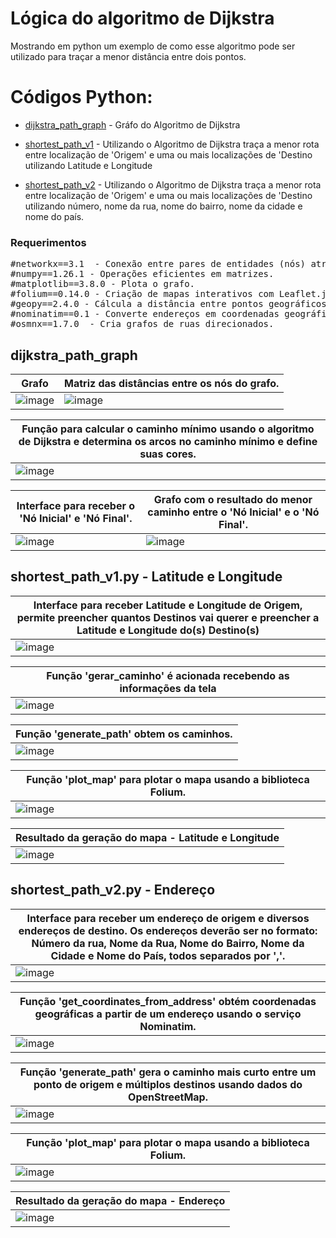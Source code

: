 # Lógica do algoritmo de Dijkstra

Mostrando em python um exemplo de como esse algoritmo pode ser utilizado para traçar a menor distância entre dois pontos.

# Códigos Python:
- [dijkstra_path_graph](https://github.com/BonathanRJ/TCC---Programa-de-Rotas/blob/main/project_python_v1/dijkstra_path_graph.py) - Gráfo do Algoritmo de Dijkstra

- [shortest_path_v1](https://github.com/BonathanRJ/TCC---Programa-de-Rotas/blob/main/project_python_v1/shortest_path_v1.py) - Utilizando o Algoritmo de Dijkstra traça a menor rota entre localização de 'Origem' e uma ou mais localizações de 'Destino utilizando Latitude e Longitude

- [shortest_path_v2](https://github.com/BonathanRJ/TCC---Programa-de-Rotas/blob/main/project_python_v1/shortest_path_v2.py) - Utilizando o Algoritmo de Dijkstra traça a menor rota entre localização de 'Origem' e uma ou mais localizações de 'Destino utilizando número, nome da rua, nome do bairro, nome da cidade e nome do país.


### Requerimentos

<pre>
#networkx==3.1  - Conexão entre pares de entidades (nós) através de arestas.
#numpy==1.26.1 - Operações eficientes em matrizes.
#matplotlib==3.8.0 - Plota o grafo.
#folium==0.14.0 - Criação de mapas interativos com Leaflet.js.
#geopy==2.4.0 - Cálcula a distância entre pontos geográficos.
#nominatim==0.1 - Converte endereços em coordenadas geográficas.
#osmnx==1.7.0  - Cria grafos de ruas direcionados.
</pre>   


## dijkstra_path_graph

| Grafo                                                                                                                | Matriz das distâncias entre os nós do grafo.                                                                         |
|----------------------------------------------------------------------------------------------------------------------|----------------------------------------------------------------------------------------------------------------------|
| ![image](https://github.com/BonathanRJ/TCC---Programa-de-Rotas/assets/97456370/9ea9697f-eb90-465c-bc8a-cd8150994ffd) | ![image](https://github.com/BonathanRJ/TCC---Programa-de-Rotas/assets/97456370/f993c0af-3031-4270-bfd3-2611e4602c82) |

| Função para calcular o caminho mínimo usando o algoritmo de Dijkstra e determina os arcos no caminho mínimo e define suas cores.  |
|----------------------------------------------------------------------------------------------------------------------|
| ![image](https://github.com/BonathanRJ/TCC---Programa-de-Rotas/assets/97456370/e7f4a027-1189-4fd9-affd-4bd756a69280) |

| Interface para receber o 'Nó Inicial' e 'Nó Final'.                                                                  | Grafo com o resultado do menor caminho entre o 'Nó Inicial' e o 'Nó Final'.                                          |
|----------------------------------------------------------------------------------------------------------------------|----------------------------------------------------------------------------------------------------------------------|
| ![image](https://github.com/BonathanRJ/TCC---Programa-de-Rotas/assets/97456370/5da62040-a4c2-4cd0-942f-08d9c112d820) | ![image](https://github.com/BonathanRJ/TCC---Programa-de-Rotas/assets/97456370/118b02fe-467b-4453-8563-eb24505077fb) |


## shortest_path_v1.py - Latitude e Longitude

| Interface para receber Latitude e Longitude de Origem, permite preencher quantos Destinos vai querer e preencher a Latitude e Longitude do(s) Destino(s) |
|----------------------------------------------------------------------------------------------------------------------------------------------------------|
| ![image](https://github.com/BonathanRJ/TCC---Programa-de-Rotas/assets/97456370/faba96f3-eae5-4e53-afba-029817d970a1)                                     |

| Função 'gerar_caminho' é acionada recebendo as informações da tela                                                   |
|----------------------------------------------------------------------------------------------------------------------|
| ![image](https://github.com/BonathanRJ/TCC---Programa-de-Rotas/assets/97456370/010343bc-37cf-40bb-900a-c059cde62ad8) |

| Função 'generate_path' obtem os caminhos.                                                                            |
|----------------------------------------------------------------------------------------------------------------------|
| ![image](https://github.com/BonathanRJ/TCC---Programa-de-Rotas/assets/97456370/bd6fbb94-1d32-4803-a43b-fe79fff4b8cd) |

| Função 'plot_map' para plotar o mapa usando a biblioteca Folium.                                                     |
|----------------------------------------------------------------------------------------------------------------------|
| ![image](https://github.com/BonathanRJ/TCC---Programa-de-Rotas/assets/97456370/0cc095ce-b7c7-42e9-b8a6-447c7f3bbb8a) |

| Resultado da geração do mapa - Latitude e Longitude                                                                  |
|----------------------------------------------------------------------------------------------------------------------|
| ![image](https://github.com/BonathanRJ/TCC---Programa-de-Rotas/assets/97456370/89c508ea-a9ca-4126-ac1c-99479df0add7) |


## shortest_path_v2.py - Endereço

| Interface para receber um endereço de origem e diversos endereços de destino. Os endereços deverão ser no formato: Número da rua, Nome da Rua, Nome do Bairro, Nome da Cidade e Nome do País, todos separados por ','. |
|------------------------------------------------------------------------------------------------------------------------------------------------------------------------------------------------------------------------|
| ![image](https://github.com/BonathanRJ/TCC---Programa-de-Rotas/assets/97456370/c9d8deab-8963-416e-89d5-a2c412840a6d)                                                                                                   |

| Função 'get_coordinates_from_address' obtém coordenadas geográficas a partir de um endereço usando o serviço Nominatim. |
|-------------------------------------------------------------------------------------------------------------------------|
| ![image](https://github.com/BonathanRJ/TCC---Programa-de-Rotas/assets/97456370/adb89321-4fe6-46e4-b97e-9893b6c5c1a5)    |

| Função 'generate_path' gera o caminho mais curto entre um ponto de origem e múltiplos destinos usando dados do OpenStreetMap. |
|-------------------------------------------------------------------------------------------------------------------------------|
| ![image](https://github.com/BonathanRJ/TCC---Programa-de-Rotas/assets/97456370/486ae9d4-4264-465e-8bf6-f5062730a6fe)          |

| Função 'plot_map' para plotar o mapa usando a biblioteca Folium.                                                     |
|----------------------------------------------------------------------------------------------------------------------|
| ![image](https://github.com/BonathanRJ/TCC---Programa-de-Rotas/assets/97456370/14b6e1b2-3907-405c-ac7b-152046ec29d3) |

| Resultado da geração do mapa - Endereço                                                                              |
|----------------------------------------------------------------------------------------------------------------------|
| ![image](https://github.com/BonathanRJ/TCC---Programa-de-Rotas/assets/97456370/818904d6-fe90-4a84-b1c0-f7488d0c728b) |
